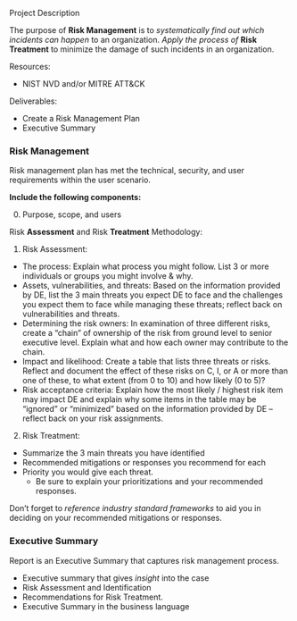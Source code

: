 Project Description

The purpose of __Risk Management__ is to _systematically find out which incidents can happen_ to an organization.
_Apply the process of_ __Risk Treatment__ to minimize the damage of such incidents in an organization.

Resources: 
- NIST NVD and/or MITRE ATT&CK

Deliverables: 
- Create a Risk Management Plan
- Executive Summary


### Risk Management
Risk management plan has met the technical, security, and user requirements within the user scenario.

__Include the following components:__

0. Purpose, scope, and users

Risk __Assessment__ and Risk __Treatment__ Methodology:
1. Risk Assessment:
- The process: Explain what process you might follow. List 3 or more individuals or groups you might involve & why.
- Assets, vulnerabilities, and threats: Based on the information provided by DE, list the 3 main threats you expect DE to face and the challenges you expect them to face while managing these threats; reflect back on vulnerabilities and threats.
- Determining the risk owners: In examination of three different risks, create a “chain” of ownership of the risk from ground level to senior executive level. Explain what and how each owner may contribute to the chain.
- Impact and likelihood: Create a table that lists three threats or risks. Reflect and document the effect of these risks on C, I, or A or more than one of these, to what extent (from 0 to 10) and how likely (0 to 5)?
- Risk acceptance criteria: Explain how the most likely / highest risk item may impact DE and explain why some items in the table may be “ignored” or “minimized” based on the information provided by DE – reflect back on your risk assignments.
2. Risk Treatment:
- Summarize the 3 main threats you have identified
- Recommended mitigations or responses you recommend for each
- Priority you would give each threat.
    - Be sure to explain your prioritizations and your recommended responses.
  
Don’t forget to _reference industry standard frameworks_ to aid you in deciding on your recommended mitigations or responses.

### Executive Summary
Report is an Executive Summary that captures risk management process.
- Executive summary that gives _insight_ into the case
- Risk Assessment and Identification
- Recommendations for Risk Treatment.
- Executive Summary in the business language
